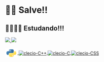 
  # 🐱‍👤 Salve!!

## 🐱‍💻🐱‍💻 Estudando!!!

 <div>
  <a href="https://github.com/cleciosousa">
  <img height="180em" src="https://github-readme-stats.vercel.app/api?username=cleciosousa&show_icons=true&theme=dark&include_all_commits=true&count_private=true"/>
  <img height="140em" src="https://github-readme-stats.vercel.app/api/top-langs/?username=cleciosousa&layout=compact&langs_count=7&theme=dark"/>
</div>

  <div style="display: inline_block"><br>
  
  <img align="center" alt="clecio-Python" height="30" width="40" src="https://raw.githubusercontent.com/devicons/devicon/master/icons/python/python-original.svg">
  <img align="center" alt="clecio-C++" height="30" width="40" src="https://cdn.jsdelivr.net/gh/devicons/devicon/icons/cplusplus/cplusplus-line.svg">
  <img align="center" alt="clecio-C" height="30" width="40" src="https://cdn.jsdelivr.net/gh/devicons/devicon/icons/c/c-plain.svg">
  <img align="center" alt="clecio-CSS" height="30" width="40" src="https://cdn.icon-icons.com/icons2/2107/PNG/512/file_type_html_icon_130541.png">
 
</div>
